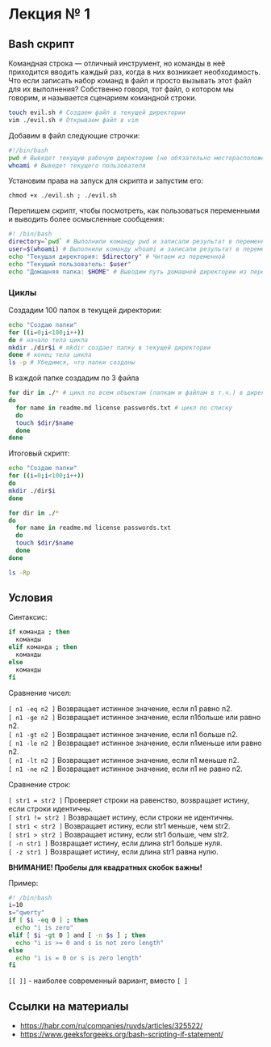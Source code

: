 # Лекция № 1

## Bash скрипт

Командная строка — отличный инструмент, но команды в неё приходится вводить каждый раз, когда в них возникает необходимость. Что если записать набор команд в файл и просто вызывать этот файл для их выполнения? Собственно говоря, тот файл, о котором мы говорим, и называется сценарием командной строки.

```bash
touch evil.sh # Создаем файл в текущей директории
vim ./evil.sh # Открываем файл в vim
```

Добавим в файл следующие строчки:

```bash
#!/bin/bash
pwd # Выведет текущую рабочую директорию (не обязательно месторасположение самого скрипта)
whoami # Выведет текущего пользователя
```

Установим права на запуск для скрипта и запустим его:

`chmod +x ./evil.sh ; ./evil.sh`

Перепишем скрипт, чтобы посмотреть, как пользоваться переменными и выводить более осмысленные сообщения:

```bash
#! /bin/bash
directory=`pwd` # Выполнили команду pwd и записали результат в переменную directory
user=$(whoami) # Выполнили команду whoami и записали результат в переменную user
echo "Текущая директория: $directory" # Читаем из переменной
echo "Текущий пользователь: $user"
echo "Домашняя папка: $HOME" # Выводим путь домашней директории из переменной окружения
```
### Циклы

Создадим 100 папок в текущей директории:

```bash
echo "Создаю папки"
for ((i=0;i<100;i++))
do # начало тела цикла
mkdir ./dir$i # mkdir создает папку в текущей директории
done # конец тела цикла
ls -p # Убедимся, что папки созданы
```

В каждой папке создадим по 3 файла

```bash
for dir in ./* # цикл по всем объектам (папкам и файлам в т.ч.) в директории
do
  for name in readme.md license passwords.txt # цикл по списку
  do
  touch $dir/$name
  done 
done
```

Итоговый скрипт:

```bash
echo "Создаю папки"
for ((i=0;i<100;i++))
do
mkdir ./dir$i
done

for dir in ./*
do
  for name in readme.md license passwords.txt
  do
  touch $dir/$name
  done 
done

ls -Rp
```

## Условия

Cинтаксис: 

```bash
if команда ; then
  команды
elif команда ; then
  команды
else
  команды
fi
```

Сравнение чисел:

`[ n1 -eq n2 ]` Возвращает истинное значение, если n1 равно n2.  
`[ n1 -ge n2 ]` Возвращает истинное значение, если n1больше или равно n2.  
`[ n1 -gt n2 ]` Возвращает истинное значение, если n1 больше n2.  
`[ n1 -le n2 ]` Возвращает истинное значение, если n1меньше или равно n2.  
`[ n1 -lt n2 ]` Возвращает истинное значение, если n1 меньше n2.  
`[ n1 -ne n2 ]` Возвращает истинное значение, если n1 не равно n2.

Сравнение строк:

`[ str1 = str2 ]` Проверяет строки на равенство, возвращает истину, если строки идентичны.  
`[ str1 != str2 ]` Возвращает истину, если строки не идентичны.  
`[ str1 < str2 ]` Возвращает истину, если str1 меньше, чем str2.  
`[ str1 > str2 ]` Возвращает истину, если str1 больше, чем str2.  
`[ -n str1 ]` Возвращает истину, если длина str1 больше нуля.  
`[ -z str1 ]` Возвращает истину, если длина str1 равна нулю.

**ВНИМАНИЕ! Пробелы для квадратных скобок важны!**

Пример:

```bash
#! /bin/bash
i=10
s="qwerty"
if [ $i -eq 0 ] ; then
  echo "i is zero"
elif [ $i -gt 0 ] and [ -n $s ] ; then
  echo "i is >= 0 and s is not zero length"
else
  echo "i is = 0 or s is zero length"
fi
```

`[[ ]]` - наиболее современный вариант, вместо `[ ]`

## Ссылки на материалы

- https://habr.com/ru/companies/ruvds/articles/325522/
- https://www.geeksforgeeks.org/bash-scripting-if-statement/
